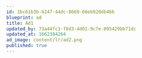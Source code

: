 ```yaml
---
id: 1bc61b3b-6247-44dc-8669-66eb920db46b
blueprint: ad
title: Ad1
updated_by: 73a44fc3-f8d3-4d01-9c7e-095429bb71dc
updated_at: 1662384264
ad_image: content/lr/ad2.png
published: true
---
```

